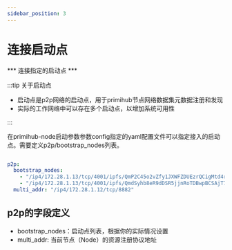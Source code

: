 ```yaml
---
sidebar_position: 3
---
```


# 连接启动点

*** 连接指定的启动点 ***

:::tip 关于启动点

* 启动点是p2p网络的启动点，用于primihub节点网络数据集元数据注册和发现
* 实际的工作网络中可以存在多个启动点，以增加系统可用性
  
:::

在primihub-node启动参数参数config指定的yaml配置文件可以指定接入的启动点。需要定义p2p/bootstrap_nodes列表。

```yaml

p2p:
  bootstrap_nodes:
    - "/ip4/172.28.1.13/tcp/4001/ipfs/QmP2C45o2vZfy1JXWFZDUEzrQCigMtd4r3nesvArV8dFKd"
    - "/ip4/172.28.1.13/tcp/4001/ipfs/QmdSyhb8eR9dDSR5jjnRoTDBwpBCSAjT7WueKJ9cQArYoA"
  multi_addr: "/ip4/172.28.1.12/tcp/8882"

```
## p2p的字段定义

* bootstrap_nodes：启动点列表，根据你的实际情况设置
* multi_addr: 当前节点（Node）的资源注册协议地址
